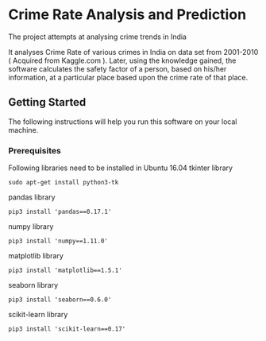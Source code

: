 # Crime Rate Analysis and Prediction
The project attempts at analysing crime trends in India

It analyses Crime Rate of various crimes in India on data set from 2001-2010 ( Acquired from Kaggle.com ). 
Later, using the knowledge gained, the software calculates the safety factor of a person, based on his/her information, at a particular place based upon the crime rate of that place.

## Getting Started
The following instructions will help you run this software on your local machine.

### Prerequisites
Following libraries need to be installed in Ubuntu 16.04
tkinter library
```
sudo apt-get install python3-tk
```
pandas library
```
pip3 install 'pandas==0.17.1'
```
numpy library
```
pip3 install 'numpy==1.11.0'
```
matplotlib library
```
pip3 install 'matplotlib==1.5.1'
```
seaborn library
```
pip3 install 'seaborn==0.6.0'
```
scikit-learn library
```
pip3 install 'scikit-learn==0.17'
```

